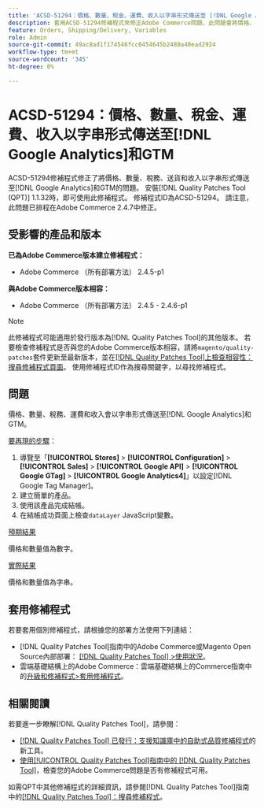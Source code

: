 ```yaml
---
title: 'ACSD-51294：價格、數量、稅金、運費、收入以字串形式傳送至 [!DNL Google Analytics] 和GTM'
description: 套用ACSD-51294修補程式來修正Adobe Commerce問題，此問題會將價格、數量、稅務、送貨及收入以字串形式傳送至 [!DNL Google Analytics] 和GTM。
feature: Orders, Shipping/Delivery, Variables
role: Admin
source-git-commit: 49ac8ad1f174546fcc0454645b2480a40ead2924
workflow-type: tm+mt
source-wordcount: '345'
ht-degree: 0%

---
```


# ACSD-51294：價格、數量、稅金、運費、收入以字串形式傳送至[!DNL Google Analytics]和GTM

ACSD-51294修補程式修正了將價格、數量、稅務、送貨和收入以字串形式傳送至[!DNL Google Analytics]和GTM的問題。 安裝[!DNL Quality Patches Tool (QPT)] 1.1.32時，即可使用此修補程式。 修補程式ID為ACSD-51294。 請注意，此問題已排程在Adobe Commerce 2.4.7中修正。

## 受影響的產品和版本

**已為Adobe Commerce版本建立修補程式：**

* Adobe Commerce （所有部署方法） 2.4.5-p1

**與Adobe Commerce版本相容：**

* Adobe Commerce （所有部署方法） 2.4.5 - 2.4.6-p1

>[!NOTE]
>
>此修補程式可能適用於發行版本為[!DNL Quality Patches Tool]的其他版本。 若要檢查修補程式是否與您的Adobe Commerce版本相容，請將`magento/quality-patches`套件更新至最新版本，並在[[!DNL Quality Patches Tool]上檢查相容性：搜尋修補程式頁面](<https://experienceleague.adobe.com/tools/commerce-quality-patches/index.html>)。 使用修補程式ID作為搜尋關鍵字，以尋找修補程式。

## 問題

價格、數量、稅務、運費和收入會以字串形式傳送至[!DNL Google Analytics]和GTM。

<u>要再現的步驟</u>：

1. 導覽至「**[!UICONTROL Stores]** > **[!UICONTROL Configuration]** > **[!UICONTROL Sales]** > **[!UICONTROL Google API]** > **[!UICONTROL Google GTag]** > **[!UICONTROL Google Analytics4]**」以設定[!DNL Google Tag Manager]。
2. 建立簡單的產品。
3. 使用該產品完成結帳。
4. 在結帳成功頁面上檢查`dataLayer` JavaScript變數。

<u>預期結果</u>

價格和數量值為數字。

<u>實際結果</u>

價格和數量值為字串。

## 套用修補程式

若要套用個別修補程式，請根據您的部署方法使用下列連結：

* [!DNL Quality Patches Tool]指南中的Adobe Commerce或Magento Open Source內部部署： [[!DNL Quality Patches Tool] >使用狀況](<https://experienceleague.adobe.com/docs/commerce-operations/tools/quality-patches-tool/usage.html>)。
* 雲端基礎結構上的Adobe Commerce：雲端基礎結構上的Commerce指南中的[升級和修補程式>套用修補程式](https://experienceleague.adobe.com/docs/commerce-cloud-service/user-guide/develop/upgrade/apply-patches.html)。

## 相關閱讀

若要進一步瞭解[!DNL Quality Patches Tool]，請參閱：

* [[!DNL Quality Patches Tool] 已發行：支援知識庫中的自助式品質修補程式](https://experienceleague.adobe.com/en/docs/commerce-knowledge-base/kb/announcements/commerce-announcements/magento-quality-patches-released-new-tool-to-self-serve-quality-patches)的新工具。
* [使用[!UICONTROL Quality Patches Tool]指南中的 [!DNL Quality Patches Tool]](/help/tools/quality-patches-tool/patches-available-in-qpt/check-patch-for-magento-issue-with-magento-quality-patches.md)，檢查您的Adobe Commerce問題是否有修補程式可用。


如需QPT中其他修補程式的詳細資訊，請參閱[!DNL Quality Patches Tool]指南中的[[!DNL Quality Patches Tool]：搜尋修補程式](<https://experienceleague.adobe.com/tools/commerce-quality-patches/index.html>)。

